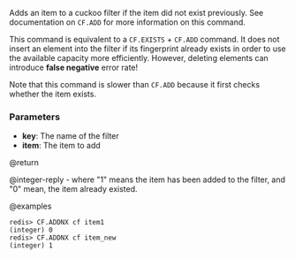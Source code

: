 Adds an item to a cuckoo filter if the item did not exist previously.
See documentation on `CF.ADD` for more information on this command.

This command is equivalent to a `CF.EXISTS` + `CF.ADD` command. It does not
insert an element into the filter if its fingerprint already exists in order to
use the available capacity more efficiently. However, deleting
elements can introduce **false negative** error rate!

Note that this command is slower than `CF.ADD` because it first checks whether the
item exists.

### Parameters

* **key**: The name of the filter
* **item**: The item to add

@return

@integer-reply - where "1" means the item has been added to the filter, and "0" mean, the item already existed.

@examples

```
redis> CF.ADDNX cf item1
(integer) 0
redis> CF.ADDNX cf item_new
(integer) 1
```